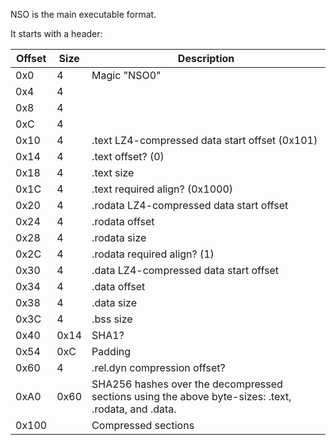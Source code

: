 NSO is the main executable format.

It starts with a
header:

| Offset | Size | Description                                                                                         |
| ------ | ---- | --------------------------------------------------------------------------------------------------- |
| 0x0    | 4    | Magic "NSO0"                                                                                        |
| 0x4    | 4    |                                                                                                     |
| 0x8    | 4    |                                                                                                     |
| 0xC    | 4    |                                                                                                     |
| 0x10   | 4    | .text LZ4-compressed data start offset (0x101)                                                      |
| 0x14   | 4    | .text offset? (0)                                                                                   |
| 0x18   | 4    | .text size                                                                                          |
| 0x1C   | 4    | .text required align? (0x1000)                                                                      |
| 0x20   | 4    | .rodata LZ4-compressed data start offset                                                            |
| 0x24   | 4    | .rodata offset                                                                                      |
| 0x28   | 4    | .rodata size                                                                                        |
| 0x2C   | 4    | .rodata required align? (1)                                                                         |
| 0x30   | 4    | .data LZ4-compressed data start offset                                                              |
| 0x34   | 4    | .data offset                                                                                        |
| 0x38   | 4    | .data size                                                                                          |
| 0x3C   | 4    | .bss size                                                                                           |
| 0x40   | 0x14 | SHA1?                                                                                               |
| 0x54   | 0xC  | Padding                                                                                             |
| 0x60   | 4    | .rel.dyn compression offset?                                                                        |
| 0xA0   | 0x60 | SHA256 hashes over the decompressed sections using the above byte-sizes: .text, .rodata, and .data. |
| 0x100  |      | Compressed sections                                                                                 |
